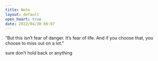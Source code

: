 ```yaml
---
title: Note
layout: default
open_heart: true
date: 2022/04/30 08:07
---
```


“But this isn’t fear of danger. It’s fear of life. And if you choose that, you choose to miss out on a lot.”

sure don’t hold back or anything
